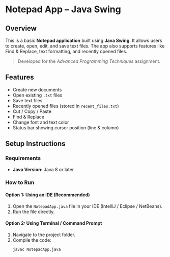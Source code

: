 # Notepad App – Java Swing

## Overview

This is a basic **Notepad application** built using **Java Swing**. It allows users to create, open, edit, and save text files. The app also supports features like Find & Replace, text formatting, and recently opened files.

> Developed for the *Advanced Programming Techniques* assignment.

## Features

- Create new documents
- Open existing `.txt` files
- Save text files
- Recently opened files (stored in `recent_files.txt`)
- Cut / Copy / Paste
- Find & Replace
- Change font and text color
- Status bar showing cursor position (line & column)

## Setup Instructions

### Requirements
- **Java Version:** Java 8 or later

### How to Run

#### Option 1: Using an IDE (Recommended)
1. Open the `NotepadApp.java` file in your IDE (IntelliJ / Eclipse / NetBeans).
2. Run the file directly.

#### Option 2: Using Terminal / Command Prompt
1. Navigate to the project folder.
2. Compile the code:
   ```bash
   javac NotepadApp.java

